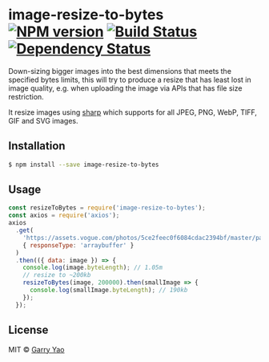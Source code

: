 # image-resize-to-bytes [![NPM version][npm-image]][npm-url] [![Build Status][travis-image]][travis-url] [![Dependency Status][daviddm-image]][daviddm-url]

Down-sizing bigger images into the best dimensions that meets the specified bytes limits,
this will try to produce a resize that has least lost in image quality, e.g. when uploading the image via APIs that has file size restriction.

It resize images using [sharp](https://sharp.pixelplumbing.com/en/stable/) which supports for all JPEG, PNG, WebP, TIFF, GIF and SVG images.

## Installation

```sh
$ npm install --save image-resize-to-bytes
```

## Usage

```js
const resizeToBytes = require('image-resize-to-bytes');
const axios = require('axios');
axios
  .get(
    'https://assets.vogue.com/photos/5ce2feec0f6084cdac2394bf/master/pass/00016-BURBERRY-RESORT-2020-LONDON.jpg',
    { responseType: 'arraybuffer' }
  )
  .then(({ data: image }) => {
    console.log(image.byteLength); // 1.05m
    // resize to ~200kb
    resizeToBytes(image, 200000).then(smallImage => {
      console.log(smallImage.byteLength); // 190kb
    });
  });
```

## License

MIT © [Garry Yao]()

[npm-image]: https://badge.fury.io/js/image-resize-to-bytes.svg
[npm-url]: https://npmjs.org/package/image-resize-to-bytes
[travis-image]: https://travis-ci.org/garryyao/image-resize-to-bytes.svg?branch=master
[travis-url]: https://travis-ci.org/garryyao/image-resize-to-bytes
[daviddm-image]: https://david-dm.org/garryyao/image-resize-to-bytes.svg?theme=shields.io
[daviddm-url]: https://david-dm.org/garryyao/image-resize-to-bytes
